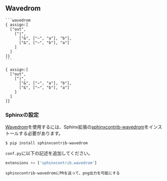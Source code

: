 Wavedrom
------------------

````
```wavedrom
{ assign:[
  ["out",
    ["|",
      ["&", ["~", "a"], "b"],
      ["&", ["~", "b"], "a"]
    ]
  ]
]}
```
````

```wavedrom
{ assign:[
  ["out",
    ["|",
      ["&", ["~", "a"], "b"],
      ["&", ["~", "b"], "a"]
    ]
  ]
]}
```

### Sphinxの設定

[Wavedrom](http://wavedrom.com/)を使用するには、Sphinx拡張の[sphinxcontrib-wavedrom](https://github.com/bavovanachte/sphinx-wavedrom)をインストールする必要があります。

```
$ pip install sphinxcontrib-wavedrom
```

`conf.py`に以下の記述を追加してください。

```python
extensions += ['sphinxcontrib.wavedrom']
```

```todo
sphinxcontrib-wavedromにPRを送って、png出力を可能にする
```
